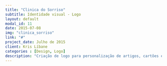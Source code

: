 ```yaml
---
title: "Clinica do Sorriso"
subtitle: Identidade visual - Logo
layout: default
modal_id: 11
date: 2015-07-08
img: "clinica_sorriso"
link: "#"
project_date: Julho de 2015
client: Kris Líbane
categories : [Design, Logo] 
description: "Criação de logo para personalização de artigos, cartões e fachada de clínica odontológica de Palmas-TO"
---
```

